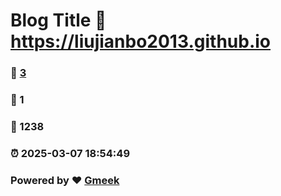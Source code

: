 # Blog Title :link: https://liujianbo2013.github.io 
### :page_facing_up: [3](https://liujianbo2013.github.io/tag.html) 
### :speech_balloon: 1 
### :hibiscus: 1238 
### :alarm_clock: 2025-03-07 18:54:49 
### Powered by :heart: [Gmeek](https://github.com/Meekdai/Gmeek)
